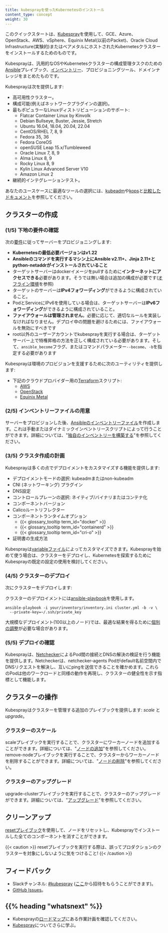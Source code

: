 ```yaml
---
title: kubesprayを使ったKubernetesのインストール
content_type: concept
weight: 30
---
```


<!-- overview -->

このクイックスタートは、[Kubespray](https://github.com/kubernetes-sigs/kubespray)を使用して、GCE、Azure、OpenStack、AWS、vSphere、Equinix Metal(以前のPacket)、Oracle Cloud Infrastructure(実験的)またはベアメタルにホストされたKubernetesクラスターをインストールするためのものです。

Kubesprayは、汎用的なOSやKubernetesクラスターの構成管理タスクのための[Ansible](https://docs.ansible.com/)プレイブック、[インベントリー](https://github.com/kubernetes-sigs/kubespray/blob/master/docs/ansible.md#inventory)、プロビジョニングツール、ドメインナレッジをまとめたものです。

Kubesprayは次を提供します:

* 高可用性クラスター。
* 構成可能(例えばネットワークプラグインの選択)。
* 最もポピュラーなLinuxディストリビューションのサポート:
  - Flatcar Container Linux by Kinvolk
  - Debian Bullseye, Buster, Jessie, Stretch
  - Ubuntu 16.04, 18.04, 20.04, 22.04
  - CentOS/RHEL 7, 8, 9
  - Fedora 35, 36
  - Fedora CoreOS
  - openSUSE Leap 15.x/Tumbleweed
  - Oracle Linux 7, 8, 9
  - Alma Linux 8, 9
  - Rocky Linux 8, 9
  - Kylin Linux Advanced Server V10
  - Amazon Linux 2
* 継続的インテグレーションテスト。

あなたのユースケースに最適なツールの選択には、[kubeadm](/docs/reference/setup-tools/kubeadm/)や[kops](/docs/setup/production-environment/tools/kops/)と[比較したドキュメント](https://github.com/kubernetes-sigs/kubespray/blob/master/docs/comparisons.md)を参照してください。



<!-- body -->

## クラスターの作成

### (1/5) 下地の要件の確認

次の[要件](https://github.com/kubernetes-sigs/kubespray#requirements)に従ってサーバーをプロビジョニングします:

* **Kubernetesの最低必要バージョンはv1.22**
* **Ansibleのコマンドを実行するマシン上にAnsible v2.11+、Jinja 2.11+とpython-netaddrがインストールされていること**
* ターゲットサーバーはdockerイメージをpullするために**インターネットにアクセスできる**必要があります。そうでは無い場合は追加の構成が必要です([オフライン環境](https://github.com/kubernetes-sigs/kubespray/blob/master/docs/offline-environment.md)を参照)
* ターゲットのサーバーは**IPv4フォワーディング**ができるように構成されていること。
* PodとServiceにIPv6を使用している場合は、ターゲットサーバーは**IPv6フォワーディング**ができるように構成されていること。
* **ファイアウォールは管理されません**。必要に応じて、適切なルールを実装しなければなりません。デプロイ中の問題を避けるためには、ファイアウォールを無効にすべきです
* root以外のユーザーアカウントでkubesprayを実行する場合は、ターゲットサーバー上で特権昇格の方法を正しく構成されている必要があります。そして、`ansible_become`フラグ、またはコマンドパラメーター`--become`、`-b`を指定する必要があります

Kubesprayは環境のプロビジョンを支援するために次のユーティリティを提供します:

* 下記のクラウドプロバイダー用の[Terraform](https://www.terraform.io/)スクリプト:
  * [AWS](https://github.com/kubernetes-sigs/kubespray/tree/master/contrib/terraform/aws)
  * [OpenStack](https://github.com/kubernetes-sigs/kubespray/tree/master/contrib/terraform/openstack)
  * [Equinix Metal](https://github.com/kubernetes-sigs/kubespray/tree/master/contrib/terraform/metal)


### (2/5) インベントリーファイルの用意

サーバーをプロビジョンした後、[Ansibleのインベントリーファイル](https://docs.ansible.com/ansible/latest/network/getting_started/first_inventory.html)を作成します。これは手動またはダイナミックインベントリースクリプトによって行うことができます。詳細については、"[独自のインベントリーを構築する](https://github.com/kubernetes-sigs/kubespray/blob/master/docs/getting-started.md#building-your-own-inventory)"を参照してください。

### (3/5) クラスタ作成の計画

Kubesprayは多くの点でデプロイメントをカスタマイズする機能を提供します:

* デプロイメントモードの選択: kubeadmまたはnon-kubeadm
* CNI (ネットワーキング) プラグイン
* DNS設定
* コントロールプレーンの選択: ネイティブ/バイナリまたはコンテナ化
* コンポーネントバージョン
* Calicoルートリフレクター
* コンポーネントランタイムオプション
  * {{< glossary_tooltip term_id="docker" >}}
  * {{< glossary_tooltip term_id="containerd" >}}
  * {{< glossary_tooltip term_id="cri-o" >}}
* 証明書の生成方法

Kubesprayは[variableファイル](https://docs.ansible.com/ansible/latest/user_guide/playbooks_variables.html)によってカスタマイズできます。Kubesprayを始めて使う場合は、クラスターをデプロイし、Kubernetesを探索するためにKubesprayの既定の設定の使用を検討してください。

### (4/5) クラスターのデプロイ

次にクラスターをデプロイします:

クラスターのデプロイメントには[ansible-playbook](https://github.com/kubernetes-sigs/kubespray/blob/master/docs/getting-started.md#starting-custom-deployment)を使用します。

```shell
ansible-playbook -i your/inventory/inventory.ini cluster.yml -b -v \
  --private-key=~/.ssh/private_key
```

大規模なデプロイメント(100以上のノード)では、最適な結果を得るために[個別の調整](https://github.com/kubernetes-sigs/kubespray/blob/master/docs/large-deployments.md)が必要な場合があります。

### (5/5) デプロイの確認

Kubesprayは、[Netchecker](https://github.com/kubernetes-sigs/kubespray/blob/master/docs/netcheck.md)によるPod間の接続とDNSの解決の検証を行う機能を提供します。Netcheckerは、netchecker-agents Podがdefault名前空間内でDNSリクエストを解決し、互いにpingを送信できることを確かめます。これらのPodは他のワークロードと同様の動作を再現し、クラスターの健全性を示す指標として機能します。

## クラスターの操作

Kubesprayはクラスターを管理する追加のプレイブックを提供します: _scale_ と _upgrade_。

### クラスターのスケール

scaleプレイブックを実行することで、クラスターにワーカーノードを追加することができます。詳細については、"[ノードの追加](https://github.com/kubernetes-sigs/kubespray/blob/master/docs/getting-started.md#adding-nodes)"を参照してください。
remove-nodeプレイブックを実行することで、クラスターからワーカーノードを削除することができます。詳細については、"[ノードの削除](https://github.com/kubernetes-sigs/kubespray/blob/master/docs/getting-started.md#remove-nodes)"を参照してください。

### クラスターのアップグレード

upgrade-clusterプレイブックを実行することで、クラスターのアップグレードができます。詳細については、"[アップグレード](https://github.com/kubernetes-sigs/kubespray/blob/master/docs/upgrades.md)"を参照してください。

## クリーンアップ


[resetプレイブック](https://github.com/kubernetes-sigs/kubespray/blob/master/reset.yml)を使用して、ノードをリセットし、Kubesprayでインストールした全てのコンポーネントを消すことができます。

{{< caution >}}
resetプレイブックを実行する際は、誤ってプロダクションのクラスターを対象にしないように気をつけること!
{{< /caution >}}

## フィードバック

* Slackチャンネル: [#kubespray](https://kubernetes.slack.com/messages/kubespray/) ([ここ](https://slack.k8s.io/)から招待をもらうことができます)。
* [GitHub Issues](https://github.com/kubernetes-sigs/kubespray/issues)。



## {{% heading "whatsnext" %}}


* Kubesprayの[ロードマップ](https://github.com/kubernetes-sigs/kubespray/blob/master/docs/roadmap.md)にある作業計画を確認してください。
* [Kubespray](https://github.com/kubernetes-sigs/kubespray)についてさらに学ぶ。
